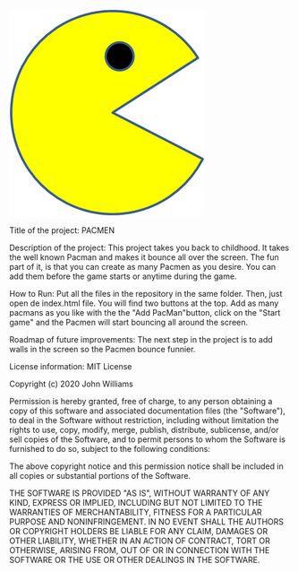  
<img src="images/PacMan1.png">

Title of the project: PACMEN

Description of the project: 
This project takes you back to childhood. It takes the well known Pacman and makes it bounce all over the screen. The fun part of it, is that you can create as many Pacmen as you desire. You can add them before the game starts or anytime during the game.

How to Run: Put all the files in the repository in the same folder. Then, just open de index.html file. You will find two buttons at the top. Add as many pacmans as you like with the the "Add PacMan"button, click on the "Start game" and the Pacmen will start bouncing all around the screen.

Roadmap of future improvements: The next step in the project is to add walls in the screen so the Pacmen bounce funnier.
 
License information: MIT License

Copyright (c) 2020 John Williams

Permission is hereby granted, free of charge, to any person obtaining a copy
of this software and associated documentation files (the "Software"), to deal
in the Software without restriction, including without limitation the rights
to use, copy, modify, merge, publish, distribute, sublicense, and/or sell
copies of the Software, and to permit persons to whom the Software is
furnished to do so, subject to the following conditions:

The above copyright notice and this permission notice shall be included in all
copies or substantial portions of the Software.

THE SOFTWARE IS PROVIDED "AS IS", WITHOUT WARRANTY OF ANY KIND, EXPRESS OR
IMPLIED, INCLUDING BUT NOT LIMITED TO THE WARRANTIES OF MERCHANTABILITY,
FITNESS FOR A PARTICULAR PURPOSE AND NONINFRINGEMENT. IN NO EVENT SHALL THE
AUTHORS OR COPYRIGHT HOLDERS BE LIABLE FOR ANY CLAIM, DAMAGES OR OTHER
LIABILITY, WHETHER IN AN ACTION OF CONTRACT, TORT OR OTHERWISE, ARISING FROM,
OUT OF OR IN CONNECTION WITH THE SOFTWARE OR THE USE OR OTHER DEALINGS IN THE
SOFTWARE.






